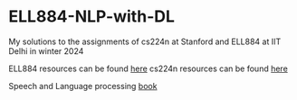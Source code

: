 # ELL884-NLP-with-DL

My solutions to the assignments of cs224n at Stanford and ELL884 at IIT Delhi in winter 2024

ELL884 resources can be found [here](https://sites.google.com/view/ell881/home?authuser=0)
cs224n resources can be found [here](https://web.stanford.edu/class/cs224n/)

Speech and Language processing [book](https://web.stanford.edu/~jurafsky/slpdraft/)
